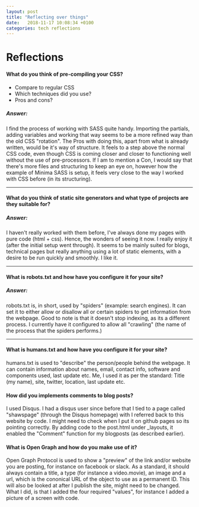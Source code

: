 ```yaml
---
layout: post
title: "Reflecting over things"
date:   2018-11-17 10:08:34 +0100
categories: tech reflections
---
```


# Reflections

#### What do you think of pre-compiling your CSS?
- Compare to regular CSS
- Which techniques did you use?
- Pros and cons?

##### Answer:
I find the process of working with SASS quite handy. Importing the partials, adding variables and working that way seems to be a more refined way than the old CSS "rotation". The Pros with doing this, apart from what is already written, would be it's way of structure. It feels to a step above the normal CSS code, even though CSS is coming closer and closer to functioning well without the use of pre-processors. If I am to mention a Con, I would say that there's more files and structuring to keep an eye on, however how the example of Minima SASS is setup, it feels very close to the way I worked with CSS before (in its structuring). 

------------------

#### What do you think of static site generators and what type of projects are they suitable for?

##### Answer: 
I haven't really worked with them before, I've always done my pages with pure code (html + css). Hence, the wonders of seeing it now. I really enjoy it (after the initial setup went through). It seems to be mainly suited for blogs, technical pages but really anything using a lot of static elements, with a desire to be run quickly and smoothly. I like it. 

------------------

#### What is robots.txt and how have you configure it for your site?

##### Answer:
robots.txt is, in short, used by "spiders" (example: search engines). It can set it to either allow or disallow all or certain spiders to get information from the webpage. Good to note is that it doesn't stop indexing, as its a different process.  I currently have it configured to allow all "crawling" (the name of the process that the spiders performs.)

------------------

#### What is humans.txt and how have you configure it for your site?
humans.txt is used to "describe" the person/people behind the webpage. It can contain information about names, email, contact info, software and components used, last update etc. Me, I used it as per the standard: Title (my name), site, twitter, location, last update etc. 

#### How did you implements comments to blog posts?
I used Disqus. I had a disqus user since before that I tied to a page called "shawspage" (through the Disqus homepage) with I referred back to this website by code. I might need to check when I put it on github pages so its pointing correctly. By adding code to the post.html under _layouts, it enabled the "Comment" function for my blogposts (as described earlier). 

#### What is Open Graph and how do you make use of it?
Open Graph Protocol is used to show a "preview" of the link and/or website you are posting, for instance on facebook or slack. As a standard, it should always contain a title, a type (for instance a video.movie), an image and a url, which is the cononical URL of the object to use as a permanent ID. This will also be looked at after I publish the site, might need to be changed. What I did, is that I added the four required "values", for instance I added a picture of a screen with code. 